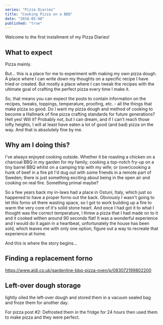 ```yaml
---
series: "Pizza Diaries"
title: "Cooking Pizza on a BBQ"
date: "2018-05-08"
published: "true"
---
```


Welcome to the first installment of my Pizza Diaries!

## What to expect

Pizza mainly.

But... this is a place for me to experiment with making my own pizza dough. A place where I can write down my thoughts on a specific recipe I have tried or created. But mostly a place where I can tweak the recipes with the ultimate goal of crafting the perfect pizza every time I make it. 

So, that means you can expect the posts to contain information on the recipes, tweaks, toppings, temperature, proofing, etc. - all the things that make pizza so good. Do I want my pizza dough and method of cooking to become a Hallmark of fine pizza crafting standards for future generations? Hell yes! Will it? Probably not, but I can dream, and if I can't reach those lofty heights, I will at least have eaten a lot of good (and bad) pizza on the way. And that is absolutely fine by me.

## Why am I doing this? 

I've always enjoyed cooking outside. Whether it be roasting a chicken on a charcoal BBQ in my garden for my family; cooking a top-notch fry-up on a tiny barrel BBQ whilst on a camping trip with my wife; or (over)cooking a hunk of beef in a fire pit I'd dug out with some friends in a remote part of Sweden; there is just something exciting about being in the open air and cooking on real fire. Something primal maybe? 

So a few years back my in-laws had a place in Ostuni, Italy, which just so happened to have a proper forno out the back. Obviously I wasn't going to let this forno sit there wasting space, so I got to work building up a fire to warm the very core of it's solid stone heart. And once I had got it to what I thought was the correct temperature, I threw a pizza that I had made on to it and it cooked withen around 90 seconds flat! It was a wonderful experience and I would do it again in a heartbeat, unfortunately the house has been sold, which leaves me with only one option, figure out a way to recreate that experience at home.

And this is where the story begins...

## Finding a replacement forno

https://www.aldi.co.uk/gardenline-bbq-pizza-oven/p/083072199802200

## Left-over dough storage

lightly oiled the left-over dough and stored them in a vacuum sealed bag and froze them for another day. 

For pizza post #2: Defrosted them in the fridge for 24 hours then used them to make pizza and they were perfect. 